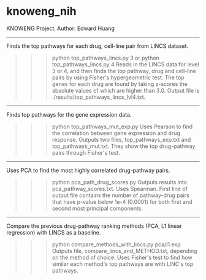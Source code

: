 # knoweng_nih
KNOWENG Project.
Author: Edward Huang

______________________________________
Finds the top pathways for each drug, cell-line pair from LINCS dataset.
>>> python top_pathways_lincs.py 3
or
>>> python top_pathways_lincs.py 4
Reads in the LINCS data for level 3 or 4, and then finds the top pathway, drug
and cell-line pairs by using Fisher's hypergeometric test. The top genes for
each drug are found by taking z-scores the absolute values of which are higher
than 3.0. Output file is ./results/top_pathways_lincs_lvl4.txt.

______________________________________
Finds top pathways for the gene expression data.
>>> python top_pathways_mut_exp.py
Uses Pearson to find the correlation between gene expression and drug response.
Outputs two files, top_pathways_exp.txt and top_pathways_mut.txt.
They show the top drug-pathway pairs through Fisher's test.

______________________________________
Uses PCA to find the most highly correlated drug-pathway pairs.
>>> python pca_path_drug_scores.py
Outputs results into pca_pathway_scores.txt.
Uses Spearman. First line of output file contains the number of pathway-drug
pairs that have p-value below 1e-4 (0.0001) for both first and second most
principal components.

______________________________________
Compare the previous drug-pathway ranking methods (PCA, L1 linear regression)
with LINCS as a baseline.
>>> python compare_methods_with_lincs.py pca/l1.exp
Outputs file, compare_lincs_and_METHOD.txt, depending on the method of choice. 
Uses Fisher's test to find how similar each method's top pathways are with
LINC's top pathways.